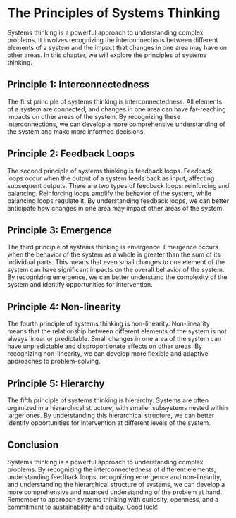 The Principles of Systems Thinking
===============================================================

Systems thinking is a powerful approach to understanding complex problems. It involves recognizing the interconnections between different elements of a system and the impact that changes in one area may have on other areas. In this chapter, we will explore the principles of systems thinking.

Principle 1: Interconnectedness
-------------------------------

The first principle of systems thinking is interconnectedness. All elements of a system are connected, and changes in one area can have far-reaching impacts on other areas of the system. By recognizing these interconnections, we can develop a more comprehensive understanding of the system and make more informed decisions.

Principle 2: Feedback Loops
---------------------------

The second principle of systems thinking is feedback loops. Feedback loops occur when the output of a system feeds back as input, affecting subsequent outputs. There are two types of feedback loops: reinforcing and balancing. Reinforcing loops amplify the behavior of the system, while balancing loops regulate it. By understanding feedback loops, we can better anticipate how changes in one area may impact other areas of the system.

Principle 3: Emergence
----------------------

The third principle of systems thinking is emergence. Emergence occurs when the behavior of the system as a whole is greater than the sum of its individual parts. This means that even small changes to one element of the system can have significant impacts on the overall behavior of the system. By recognizing emergence, we can better understand the complexity of the system and identify opportunities for intervention.

Principle 4: Non-linearity
--------------------------

The fourth principle of systems thinking is non-linearity. Non-linearity means that the relationship between different elements of the system is not always linear or predictable. Small changes in one area of the system can have unpredictable and disproportionate effects on other areas. By recognizing non-linearity, we can develop more flexible and adaptive approaches to problem-solving.

Principle 5: Hierarchy
----------------------

The fifth principle of systems thinking is hierarchy. Systems are often organized in a hierarchical structure, with smaller subsystems nested within larger ones. By understanding this hierarchical structure, we can better identify opportunities for intervention at different levels of the system.

Conclusion
----------

Systems thinking is a powerful approach to understanding complex problems. By recognizing the interconnectedness of different elements, understanding feedback loops, recognizing emergence and non-linearity, and understanding the hierarchical structure of systems, we can develop a more comprehensive and nuanced understanding of the problem at hand. Remember to approach systems thinking with curiosity, openness, and a commitment to sustainability and equity. Good luck!
